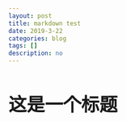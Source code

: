 ```yaml
---
layout: post
title: markdown test
date: 2019-3-22
categories: blog
tags: []
description: no
---
```

<font size="4">
  
# 这是一个标题
